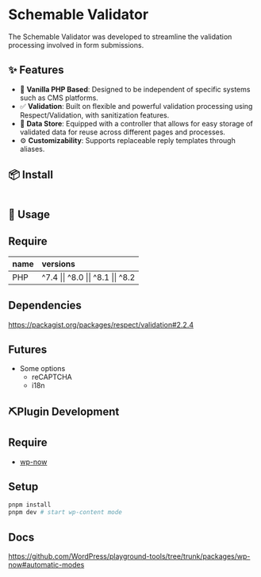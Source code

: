 
# Schemable Validator

The Schemable Validator was developed to streamline the validation processing involved in form submissions.

## ✨ Features

- 🍨 **Vanilla PHP Based**: Designed to be independent of specific systems such as CMS platforms.
- ✅ **Validation**: Built on flexible and powerful validation processing using Respect/Validation, with sanitization features.
- 📂 **Data Store**: Equipped with a controller that allows for easy storage of validated data for reuse across different pages and processes.
- ⚙️ **Customizability**: Supports replaceable reply templates through aliases.

## 📦 Install

```shell
```

## 🐣 Usage


## Require

| name | versions |
|:--|:--|
| PHP | ^7.4 \|\| ^8.0 \|\| ^8.1 \|\| ^8.2 |

## Dependencies
https://packagist.org/packages/respect/validation#2.2.4

## Futures
- Some options
  - reCAPTCHA
  - i18n

## ⛏️Plugin Development

## Require
- [wp-now](https://github.com/WordPress/playground-tools/tree/trunk/packages/wp-now)

## Setup

```sh
pnpm install
pnpm dev # start wp-content mode
```

## Docs

https://github.com/WordPress/playground-tools/tree/trunk/packages/wp-now#automatic-modes